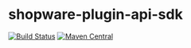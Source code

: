 # shopware-plugin-api-sdk

[![Build Status](https://travis-ci.org/customweb/shopware-plugin-api-sdk.svg?branch=master)](https://travis-ci.org/customweb/shopware-plugin-api-sdk)
[![Maven Central](https://maven-badges.herokuapp.com/maven-central/com.customweb/shopware-plugin-api-sdk/badge.svg?style=yyy)](https://maven-badges.herokuapp.com/maven-central/com.customweb/shopware-plugin-api-sdk)

